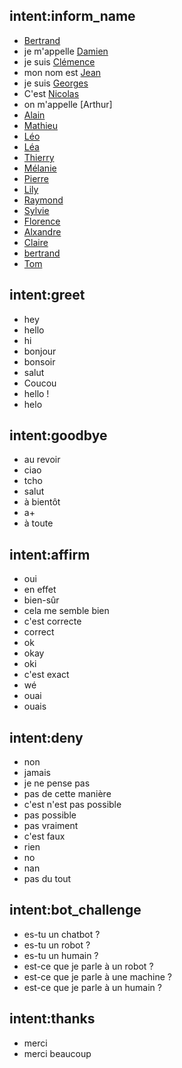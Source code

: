## intent:inform_name
- [Bertrand](person)
- je m'appelle [Damien](person)
- je suis [Clémence](person)
- mon nom est [Jean](person)
- je suis [Georges](person)
- C'est [Nicolas](person)
- on m'appelle [Arthur]
- [Alain](person)
- [Mathieu](person)
- [Léo](person)
- [Léa](person)
- [Thierry](person)
- [Mélanie](person)
- [Pierre](person)
- [Lily](person)
- [Raymond](person)
- [Sylvie](person)
- [Florence](person)
- [Alxandre](person)
- [Claire](person)
- [bertrand](person)
- [Tom](person)

## intent:greet
- hey
- hello
- hi
- bonjour
- bonsoir
- salut
- Coucou
- hello !
- helo

## intent:goodbye
- au revoir
- ciao
- tcho
- salut
- à bientôt
- a+
- à toute

## intent:affirm
- oui
- en effet
- bien-sûr
- cela me semble bien
- c'est correcte
- correct
- ok
- okay
- oki
- c'est exact
- wé
- ouai
- ouais

## intent:deny
- non
- jamais
- je ne pense pas
- pas de cette manière
- c'est n'est pas possible
- pas possible
- pas vraiment
- c'est faux
- rien
-  no
- nan
- pas du tout

## intent:bot_challenge
- es-tu un chatbot ?
- es-tu un robot ?
- es-tu un humain ?
- est-ce que je parle à un robot ?
- est-ce que je parle à une machine ?
- est-ce que je parle à un humain ?

## intent:thanks
- merci
- merci beaucoup
